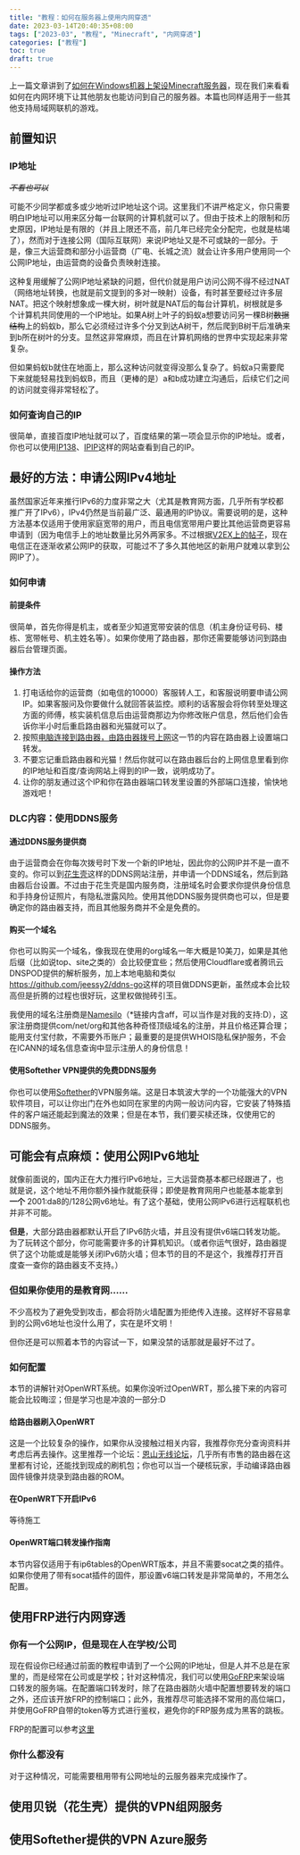 ```yaml
---
title: "教程：如何在服务器上使用内网穿透"
date: 2023-03-14T20:40:35+08:00
tags: ["2023-03", "教程", "Minecraft", "内网穿透"]
categories: ["教程"]
toc: true
draft: true
---
```


上一篇文章讲到了[如何在Windows机器上架设Minecraft服务器](https://blog.sorali.org/2023/03/%E6%95%99%E7%A8%8B%E5%A6%82%E4%BD%95%E5%9C%A8windows%E6%9C%BA%E5%99%A8%E4%B8%8A%E6%9E%B6%E8%AE%BEminecraft%E6%9C%8D%E5%8A%A1%E5%99%A8/)，现在我们来看看如何在内网环境下让其他朋友也能访问到自己的服务器。本篇也同样适用于一些其他支持局域网联机的游戏。

## 前置知识  

### IP地址  

*~~不看也可以~~*  

可能不少同学都或多或少地听过IP地址这个词。这里我们不讲严格定义，你只需要明白IP地址可以用来区分每一台联网的计算机就可以了。但由于技术上的限制和历史原因，IP地址是有限的（并且上限还不高，前几年已经完全分配完，也就是枯竭了），然而对于连接公网（国际互联网）来说IP地址又是不可或缺的一部分。于是，像三大运营商和部分小运营商（广电、长城之流）就会让许多用户使用同一个公网IP地址，由运营商的设备负责映射连接。  

这种复用缓解了公网IP地址紧缺的问题，但代价就是用户访问公网不得不经过NAT（网络地址转换，也就是前文提到的多对一映射）设备，有时甚至要经过许多层NAT。把这个映射想象成一棵大树，树叶就是NAT后的每台计算机，树根就是多个计算机共同使用的一个IP地址。如果A树上叶子的蚂蚁a想要访问另一棵B树~~数据结构~~上的蚂蚁b，那么它必须经过许多个分叉到达A树干，然后爬到B树干后准确来到b所在树叶的分支。显然这非常麻烦，而且在计算机网络的世界中实现起来非常复杂。  

但如果蚂蚁b就住在地面上，那么这种访问就变得没那么复杂了。蚂蚁a只需要爬下来就能轻易找到蚂蚁B，而且（更棒的是）a和b成功建立沟通后，后续它们之间的访问就变得非常轻松了。  

### 如何查询自己的IP  

很简单，直接百度IP地址就可以了，百度结果的第一项会显示你的IP地址。或者，你也可以使用[IP138](https://www.ip138.com/)、[IPIP](https://ipip.net)这样的网站查看到自己的IP。

## 最好的方法：申请公网IPv4地址  

虽然国家近年来推行IPv6的力度非常之大（尤其是教育网方面，几乎所有学校都推广开了IPv6），IPv4仍然是当前最广泛、最通用的IP协议。需要说明的是，这种方法基本仅适用于使用家庭宽带的用户，而且电信宽带用户要比其他运营商更容易申请到（因为电信手上的地址数量比另外两家多。不过根据[V2EX上的帖子](https://www.v2ex.com/t/918975)，现在电信正在逐渐收紧公网IP的获取，可能过不了多久其他地区的新用户就难以拿到公网IP了）。

### 如何申请  

#### 前提条件  

很简单，首先你得是机主，或者至少知道宽带安装的信息（机主身份证号码、楼栋、宽带帐号、机主姓名等）。如果你使用了路由器，那你还需要能够访问到路由器后台管理页面。  

#### 操作方法

1. 打电话给你的运营商（如电信的10000）客服转人工，和客服说明要申请公网IP。如果客服问及你要做什么就回答装监控。顺利的话客服会将你转至处理这方面的师傅，核实装机信息后由运营商那边为你修改账户信息，然后他们会告诉你半小时后重启路由器和光猫就可以了。  
2. 按照[电脑连接到路由器，由路由器拨号上网](https://blog.sorali.org/2023/03/%E6%95%99%E7%A8%8B%E5%A6%82%E4%BD%95%E5%9C%A8windows%E6%9C%BA%E5%99%A8%E4%B8%8A%E6%9E%B6%E8%AE%BEminecraft%E6%9C%8D%E5%8A%A1%E5%99%A8/#%E7%94%B5%E8%84%91%E8%BF%9E%E6%8E%A5%E5%88%B0%E8%B7%AF%E7%94%B1%E5%99%A8%E7%94%B1%E8%B7%AF%E7%94%B1%E5%99%A8%E6%8B%A8%E5%8F%B7%E4%B8%8A%E7%BD%91)这一节的内容在路由器上设置端口转发。  
3. 不要忘记重启路由器和光猫！然后你就可以在路由器后台的上网信息里看到你的IP地址和百度/查询网站上得到的IP一致，说明成功了。
4. 让你的朋友通过这个IP和你在路由器端口转发里设置的外部端口连接，愉快地游戏吧！

### DLC内容：使用DDNS服务  

#### 通过DDNS服务提供商

由于运营商会在你每次拨号时下发一个新的IP地址，因此你的公网IP并不是一直不变的。你可以到[花生壳](https://hsk.oray.com/)这样的DDNS网站注册，并申请一个DDNS域名，然后到路由器后台设置。不过由于花生壳是国内服务商，注册域名时会要求你提供身份信息和手持身份证照片，有隐私泄露风险。使用其他DDNS服务提供商也可以，但是要确定你的路由器支持，而且其他服务商并不全是免费的。  

#### 购买一个域名  

你也可以购买一个域名，像我现在使用的org域名一年大概是10美刀，如果是其他后缀（比如说top、site之类的）会比较便宜些；然后使用Cloudflare或者腾讯云DNSPOD提供的解析服务，加上本地电脑和类似<https://github.com/jeessy2/ddns-go>这样的项目做DDNS更新，虽然成本会比较高但是折腾的过程也很好玩，这里权做抛砖引玉。  

我使用的域名注册商是[Namesilo](https://www.namesilo.com/?rid=0c3b686ew)（*链接内含aff，可以当作是对我的支持:D），这家注册商提供com/net/org和其他各种奇怪顶级域名的注册，并且价格还算合理；能用支付宝付款，不需要外币账户；最重要的是提供WHOIS隐私保护服务，不会在ICANN的域名信息查询中显示注册人的身份信息！  

#### 使用Softether VPN提供的免费DDNS服务

你也可以使用[Softether](https://www.softether.org/)的VPN服务端。这是日本筑波大学的一个功能强大的VPN软件项目，可以让你出门在外也如同在家里的内网一般访问内容，它安装了特殊插件的客户端还能起到魔法的效果；但是在本节，我们要买椟还珠，仅使用它的DDNS服务。

## 可能会有点麻烦：使用公网IPv6地址

就像前面说的，国内正在大力推行IPv6地址，三大运营商基本都已经跟进了，也就是说，这个地址不用你额外操作就能获得；即使是教育网用户也能基本能拿到 __一个__ 2001:da8的/128公网v6地址。有了这个基础，使用公网IPv6进行远程联机也并非不可能。

__但是__，大部分路由器都默认开启了IPv6防火墙，并且没有提供v6端口转发功能。为了玩转这个部分，你可能需要许多的计算机知识。（或者你运气很好，路由器提供了这个功能或是能够关闭IPv6防火墙；但本节的目的不是这个，我推荐打开百度查一查你的路由器支不支持。）

### 但如果你使用的是教育网……  

不少高校为了避免受到攻击，都会将防火墙配置为拒绝传入连接。这样好不容易拿到的公网v6地址也没什么用了，实在是坏文明！

但你还是可以照着本节的内容试一下，如果没禁的话那就是最好不过了。

### 如何配置  

本节的讲解针对OpenWRT系统。如果你没听过OpenWRT，那么接下来的内容可能会比较晦涩；但是学习也是冲浪的一部分:D

#### 给路由器刷入OpenWRT  

这是一个比较复杂的操作，如果你从没接触过相关内容，我推荐你充分查询资料并考虑后再去操作。这里推荐一个论坛：[恩山无线论坛](https://www.right.com.cn/forum/forum.php)，几乎所有市售的路由器在这里都有讨论，还能找到现成的刷机包；你也可以当一个硬核玩家，手动编译路由器固件镜像并烧录到路由器的ROM。

#### 在OpenWRT下开启IPv6  

等待施工

#### OpenWRT端口转发操作指南  

本节内容仅适用于有ip6tables的OpenWRT版本，并且不需要socat之类的插件。如果你使用了带有socat插件的固件，那设置v6端口转发是非常简单的，不用怎么配置。

## 使用FRP进行内网穿透  

### 你有一个公网IP，但是现在人在学校/公司  

现在假设你已经通过前面的教程申请到了一个公网的IP地址，但是人并不总是在家里的，而是经常在公司或是学校；针对这种情况，我们可以使用[GoFRP](https://gofrp.org/docs/)来架设端口转发的服务端。在配置端口转发时，除了在路由器防火墙中配置想要转发的端口之外，还应该开放FRP的控制端口；此外，我推荐尽可能选择不常用的高位端口，并使用GoFRP自带的token等方式进行鉴权，避免你的FRP服务成为黑客的跳板。  

FRP的配置可以参考[这里](ss)

### 你什么都没有  

对于这种情况，可能需要租用带有公网地址的云服务器来完成操作了。

## 使用贝锐（花生壳）提供的VPN组网服务  

## 使用Softether提供的VPN Azure服务
